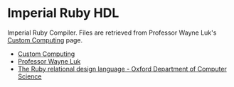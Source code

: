 # Imperial Ruby HDL

Imperial Ruby Compiler. Files are retrieved from Professor Wayne Luk's [Custom Computing](https://www.doc.ic.ac.uk/~wl/teachlocal/cuscomp/) page.

- [Custom Computing](https://www.doc.ic.ac.uk/~wl/teachlocal/cuscomp/)
- [Professor Wayne Luk](https://www.doc.ic.ac.uk/~wl/)
- [The Ruby relational design language - Oxford Department of Computer Science](https://www.cs.ox.ac.uk/people/geraint.jones/ruby/)
